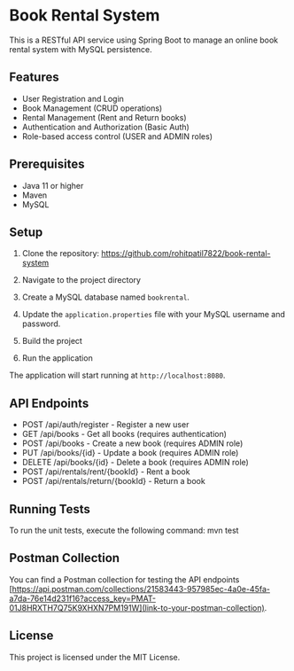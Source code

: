 # Book Rental System

This is a RESTful API service using Spring Boot to manage an online book rental system with MySQL persistence.

## Features

- User Registration and Login
- Book Management (CRUD operations)
- Rental Management (Rent and Return books)
- Authentication and Authorization (Basic Auth)
- Role-based access control (USER and ADMIN roles)

## Prerequisites

- Java 11 or higher
- Maven
- MySQL

## Setup

1. Clone the repository: https://github.com/rohitpatil7822/book-rental-system

2. Navigate to the project directory

3. Create a MySQL database named `bookrental`.

4. Update the `application.properties` file with your MySQL username and password.

5. Build the project

6. Run the application


The application will start running at `http://localhost:8080`.

## API Endpoints

- POST /api/auth/register - Register a new user
- GET /api/books - Get all books (requires authentication)
- POST /api/books - Create a new book (requires ADMIN role)
- PUT /api/books/{id} - Update a book (requires ADMIN role)
- DELETE /api/books/{id} - Delete a book (requires ADMIN role)
- POST /api/rentals/rent/{bookId} - Rent a book
- POST /api/rentals/return/{bookId} - Return a book

## Running Tests

To run the unit tests, execute the following command: mvn test



## Postman Collection

You can find a Postman collection for testing the API endpoints [https://api.postman.com/collections/21583443-957985ec-4a0e-45fa-a7da-76e14d231f16?access_key=PMAT-01J8HRXTH7Q75K9XHXN7PM191W](link-to-your-postman-collection).

## License

This project is licensed under the MIT License.
